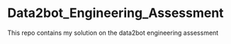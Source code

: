 # Data2bot_Engineering_Assessment
This repo contains my solution on the data2bot engineering assessment
